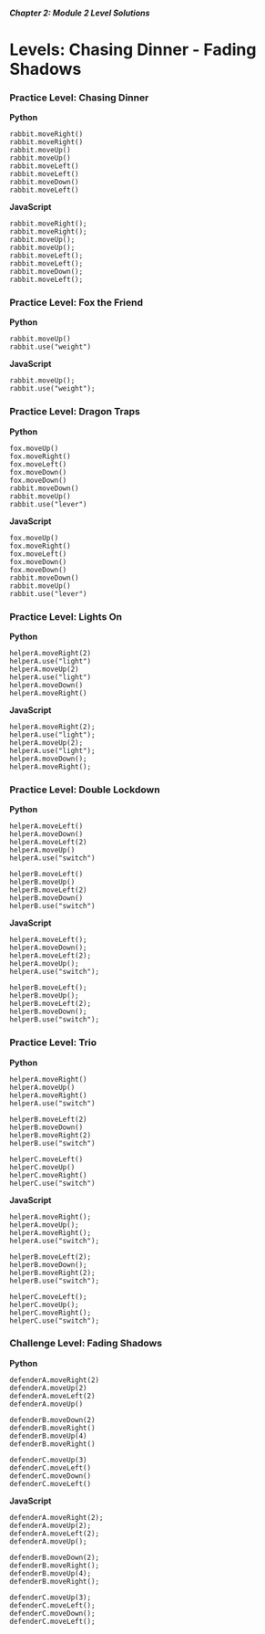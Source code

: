 ##### Chapter 2: Module 2 Level Solutions
# Levels: Chasing Dinner - Fading Shadows

### Practice Level: Chasing Dinner

**Python**

```
rabbit.moveRight()
rabbit.moveRight()
rabbit.moveUp()
rabbit.moveUp()
rabbit.moveLeft()
rabbit.moveLeft()
rabbit.moveDown()
rabbit.moveLeft()
```

**JavaScript**

```
rabbit.moveRight();
rabbit.moveRight();
rabbit.moveUp();
rabbit.moveUp();
rabbit.moveLeft();
rabbit.moveLeft();
rabbit.moveDown();
rabbit.moveLeft();
```

### Practice Level: Fox the Friend

**Python**

```
rabbit.moveUp()
rabbit.use("weight")
```

**JavaScript**

```
rabbit.moveUp();
rabbit.use("weight");
```

### Practice Level: Dragon Traps

**Python**

```
fox.moveUp()
fox.moveRight()
fox.moveLeft()
fox.moveDown()
fox.moveDown()
rabbit.moveDown()
rabbit.moveUp()
rabbit.use("lever")
```

**JavaScript**

```
fox.moveUp()
fox.moveRight()
fox.moveLeft()
fox.moveDown()
fox.moveDown()
rabbit.moveDown()
rabbit.moveUp()
rabbit.use("lever")
```

### Practice Level: Lights On

**Python**

```
helperA.moveRight(2)
helperA.use("light")
helperA.moveUp(2)
helperA.use("light")
helperA.moveDown()
helperA.moveRight()

```

**JavaScript**

```
helperA.moveRight(2);
helperA.use("light");
helperA.moveUp(2);
helperA.use("light");
helperA.moveDown();
helperA.moveRight();
```

### Practice Level: Double Lockdown

**Python**

```
helperA.moveLeft()
helperA.moveDown()
helperA.moveLeft(2)
helperA.moveUp()
helperA.use("switch")

helperB.moveLeft()
helperB.moveUp()
helperB.moveLeft(2)
helperB.moveDown()
helperB.use("switch")
```

**JavaScript**

```
helperA.moveLeft();
helperA.moveDown();
helperA.moveLeft(2);
helperA.moveUp();
helperA.use("switch");

helperB.moveLeft();
helperB.moveUp();
helperB.moveLeft(2);
helperB.moveDown();
helperB.use("switch");
```

### Practice Level: Trio

**Python**

```
helperA.moveRight()
helperA.moveUp()
helperA.moveRight()
helperA.use("switch")

helperB.moveLeft(2)
helperB.moveDown()
helperB.moveRight(2)
helperB.use("switch")

helperC.moveLeft()
helperC.moveUp()
helperC.moveRight()
helperC.use("switch")
```

**JavaScript**

```
helperA.moveRight();
helperA.moveUp();
helperA.moveRight();
helperA.use("switch");

helperB.moveLeft(2);
helperB.moveDown();
helperB.moveRight(2);
helperB.use("switch");

helperC.moveLeft();
helperC.moveUp();
helperC.moveRight();
helperC.use("switch");
```

### Challenge Level: Fading Shadows

**Python**

```
defenderA.moveRight(2)
defenderA.moveUp(2)
defenderA.moveLeft(2)
defenderA.moveUp()

defenderB.moveDown(2)
defenderB.moveRight()
defenderB.moveUp(4)
defenderB.moveRight()

defenderC.moveUp(3)
defenderC.moveLeft()
defenderC.moveDown()
defenderC.moveLeft()
```

**JavaScript**

```
defenderA.moveRight(2);
defenderA.moveUp(2);
defenderA.moveLeft(2);
defenderA.moveUp();

defenderB.moveDown(2);
defenderB.moveRight();
defenderB.moveUp(4);
defenderB.moveRight();

defenderC.moveUp(3);
defenderC.moveLeft();
defenderC.moveDown();
defenderC.moveLeft();
```
